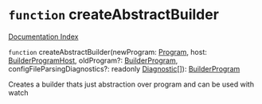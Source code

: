 # `function` createAbstractBuilder

[Documentation Index](../README.md)

`function` createAbstractBuilder(newProgram: [Program](../interface.Program/README.md), host: [BuilderProgramHost](../interface.BuilderProgramHost/README.md), oldProgram?: [BuilderProgram](../interface.BuilderProgram/README.md), configFileParsingDiagnostics?: readonly [Diagnostic](../interface.Diagnostic/README.md)\[]): [BuilderProgram](../interface.BuilderProgram/README.md)

Creates a builder thats just abstraction over program and can be used with watch

